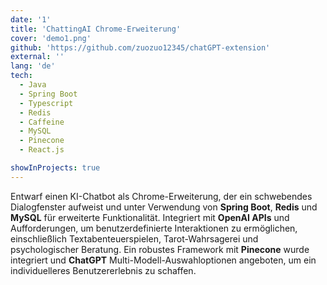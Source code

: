 ```yaml
---
date: '1'
title: 'ChattingAI Chrome-Erweiterung'
cover: 'demo1.png'
github: 'https://github.com/zuozuo12345/chatGPT-extension'
external: ''
lang: 'de'
tech:
  - Java
  - Spring Boot
  - Typescript
  - Redis
  - Caffeine
  - MySQL
  - Pinecone
  - React.js

showInProjects: true
---
```

Entwarf einen KI-Chatbot als Chrome-Erweiterung, der ein schwebendes Dialogfenster aufweist und unter Verwendung von **Spring Boot**, **Redis** und **MySQL** für erweiterte Funktionalität. Integriert mit **OpenAI APIs** und Aufforderungen, um benutzerdefinierte Interaktionen zu ermöglichen, einschließlich Textabenteuerspielen, Tarot-Wahrsagerei und psychologischer Beratung. Ein robustes Framework mit **Pinecone** wurde integriert und **ChatGPT** Multi-Modell-Auswahloptionen angeboten, um ein individuelleres Benutzererlebnis zu schaffen.
